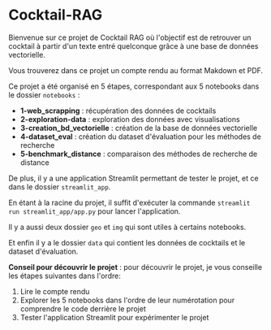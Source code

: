# Cocktail-RAG

Bienvenue sur ce projet de Cocktail RAG où l'objectif est de retrouver un cocktail à partir d'un texte entré quelconque grâce à une base de données vectorielle.

Vous trouverez dans ce projet un compte rendu au format Makdown et PDF.

Ce projet a été organisé en 5 étapes, correspondant aux 5 notebooks dans le dossier `notebooks` :

- **1-web_scrapping** : récupération des données de cocktails
- **2-exploration-data** : exploration des données avec visualisations
- **3-creation_bd_vectorielle** : création de la base de données vectorielle
- **4-dataset_eval** : création du dataset d'évaluation pour les méthodes de recherche
- **5-benchmark_distance** : comparaison des méthodes de recherche de distance

De plus, il y a une application Streamlit permettant de tester le projet, et ce dans le dossier `streamlit_app`.

En étant à la racine du projet, il suffit d'exécuter la commande `streamlit run streamlit_app/app.py` pour lancer l'application.

Il y a aussi deux dossier `geo` et `img` qui sont utiles à certains notebooks.

Et enfin il y a le dossier `data` qui contient les données de cocktails et le dataset d'évaluation.

**Conseil pour découvrir le projet** : pour découvrir le projet, je vous conseille les étapes suivantes dans l'ordre:

1. Lire le compte rendu
2. Explorer les 5 notebooks dans l'ordre de leur numérotation pour comprendre le code derrière le projet
3. Tester l'application Streamlit pour expérimenter le projet
